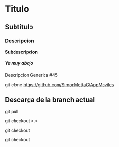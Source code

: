 # Titulo
## Subtitulo
### Descripcion
#### Subdescripcion
##### Ya muy abajo

Descripcion Generica #45

git clone https://github.com/SimonMettaG/AppMoviles

## Descarga de la branch actual
git pull 

git checkout <.>

git checkout <file>

git checkout <branch>